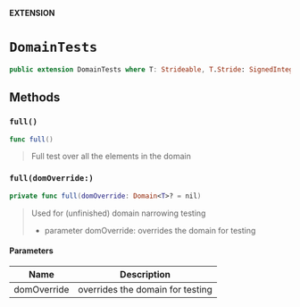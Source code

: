 **EXTENSION**

# `DomainTests`
```swift
public extension DomainTests where T: Strideable, T.Stride: SignedInteger
```

## Methods
### `full()`

```swift
func full()
```

> Full test over all the elements in the domain

### `full(domOverride:)`

```swift
private func full(domOverride: Domain<T>? = nil)
```

> Used for (unfinished) domain narrowing testing
> - parameter domOverride: overrides the domain for testing

#### Parameters

| Name | Description |
| ---- | ----------- |
| domOverride | overrides the domain for testing |